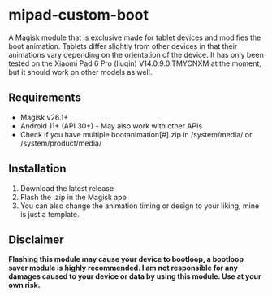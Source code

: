 # mipad-custom-boot
A Magisk module that is exclusive made for tablet devices and modifies the boot animation. Tablets differ slightly from other devices in that their animations vary depending on the orientation of the device. It has only been tested on the Xiaomi Pad 6 Pro (liuqin) V14.0.9.0.TMYCNXM at the moment, but it should work on other models as well.

## Requirements
- Magisk v26.1+
- Android 11+ (API 30+) - May also work with other APIs
- Check if you have multiple bootanimation[#].zip in /system/media/ or /system/product/media/

## Installation
1. Download the latest release
2. Flash the .zip in the Magisk app
3. You can also change the animation timing or design to your liking, mine is just a template.

## Disclaimer
**Flashing this module may cause your device to bootloop, a bootloop saver module is highly recommended. I am not responsible for any damages caused to your device or data by using this module. Use at your own risk.**
